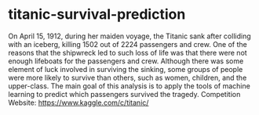 # titanic-survival-prediction
On April 15, 1912, during her maiden voyage, the Titanic sank after colliding with an iceberg, killing 1502 out of 2224 passengers and crew. One of the reasons that the shipwreck led to such loss of life was that there were not enough lifeboats for the passengers and crew. Although there was some element of luck involved in surviving the sinking, some groups of people were more likely to survive than others, such as women, children, and the upper-class. The main goal of this analysis is to apply the tools of machine learning to predict which passengers survived the tragedy.
Competition Website: https://www.kaggle.com/c/titanic/
